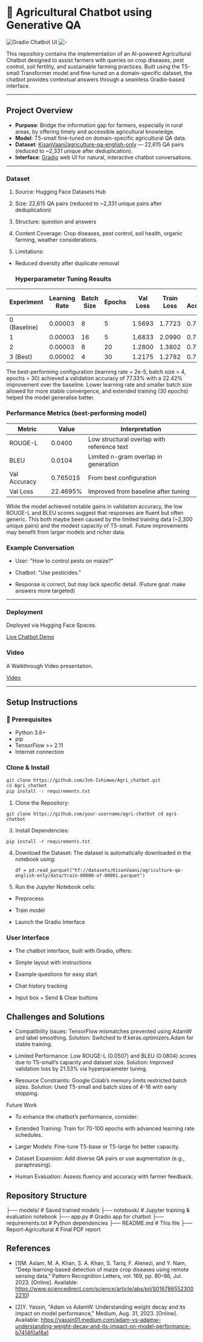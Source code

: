 # 🌾 Agricultural Chatbot using Generative QA
![Gradio Chatbot UI](https://drive.google.com/uc?export=view&id=1SMfbClo5ihUgZIFW0YQ2JPgBzEfSfBqM)
![-](https://drive.google.com/uc?export=view&id=1f04Yx7NHeIhAjyhmA_UnUiDy6C0f_uw4)



This repository contains the implementation of an AI-powered Agricultural Chatbot designed to assist farmers with queries on crop diseases, pest control, soil fertility, and sustainable farming practices. Built using the T5-small Transformer model and fine-tuned on a domain-specific dataset, the chatbot provides contextual answers through a seamless Gradio-based interface.

---

##  Project Overview

- **Purpose**: Bridge the information gap for farmers, especially in rural areas, by offering timely and accessible agricultural knowledge.
- **Model**: T5-small fine-tuned on domain-specific agricultural QA data.
- **Dataset**: [KisanVaani/agriculture-qa-english-only](https://huggingface.co/datasets/KisanVaani/agriculture-qa-english-only) — 22,615 QA pairs (reduced to ~2,331 unique after deduplication).
- **Interface**: [Gradio](https://gradio.app/) web UI for natural, interactive chatbot conversations.

---

### Dataset

1. Source: Hugging Face Datasets Hub

2. Size: 22,615 QA pairs (reduced to ~2,331 unique pairs after deduplication)

3. Structure: question and answers
4. Content Coverage: Crop diseases, pest control, soil health, organic farming, weather considerations.

5. Limitations:

- Reduced diversity after duplicate removal


  ### Hyperparameter Tuning Results

| Experiment | Learning Rate | Batch Size | Epochs | Val Loss | Train Loss | Val Accuracy | Train Accuracy | Improvement Over Baseline |
|------------|---------------|------------|--------|----------|------------|---------------|----------------|----------------------------|
| 0 (Baseline) | 0.00003      | 8          | 5      | 1.5693   | 1.7723     | 0.7437        | 0.7189         | 0.00%                      |
| 1          | 0.00003        | 16         | 5      | 1.6833   | 2.0990     | 0.7358        | 0.6811         | -7.26%                     |
| 2          | 0.00003        | 8          | 20     | 1.2800   | 1.3802     | 0.7648        | 0.7526         | 18.43%                     |
| 3 (Best)   | 0.00002        | 4          | 30     | 1.2175   | 1.2782     | 0.7733        | 0.7650         | 22.42%                     |


The best-performing configuration (learning rate = 2e-5, batch size = 4, epochs = 30) achieved a validation accuracy of 77.33% with a 22.42% improvement over the baseline. Lower learning rate and smaller batch size allowed for more stable convergence, and extended training (30 epochs) helped the model generalise better.


  ### Performance Metrics (best-performing model)

| Metric       | Value     | Interpretation                            |
|--------------|-----------|--------------------------------------------|
| ROUGE-L      | 0.0400    | Low structural overlap with reference text |
| BLEU         |  0.0104    | Limited n-gram overlap in generation       |
| Val Accuracy | 0.765015     | From best configuration                    |
| Val Loss     | 22.4695%  | Improved from baseline after tuning        |

While the model achieved notable gains in validation accuracy, the low ROUGE-L and BLEU scores suggest that responses are fluent but often generic. This both maybe been caused by the limited training data (~2,300 unique pairs) and the modest capacity of T5-small. Future improvements may benefit from larger models and richer data.

### Example Conversation
- User: "How to control pests on maize?"
- Chatbot: "Use pesticides."

- Response is correct, but may lack specific detail. (Future goal: make answers more targeted)

---

###  Deployment

Deployed via Hugging Face Spaces.

 [Live Chatbot Demo](https://huggingface.co/spaces/Joh2025/Agri_chatbot)

 
###  Video

A Walkthrough Video presentation.

 [Video](https://youtu.be/dVDX5SsYBVs)


---

##  Setup Instructions

### 🔧 Prerequisites
- Python 3.8+
- pip
- TensorFlow >= 2.11
- Internet connection

### Clone & Install
```bash
git clone https://github.com/Joh-Ishimwe/Agri_chatbot.git
cd Agri_chatbot
pip install -r requirements.txt

```


1. Clone the Repository:
   
`git clone https://github.com/your-username/agri-chatbot
cd agri-chatbot
`

3. Install Dependencies:

 `pip install -r requirements.txt`

 
4. Download the Dataset: The dataset is automatically downloaded in the notebook using:

   `df = pd.read_parquet("hf://datasets/KisanVaani/agriculture-qa-english-only/data/train-00000-of-00001.parquet")`


5. Run the Jupyter Notebook cells:
 - Preprocess

- Train model

- Launch the Gradio Interface
   

### User Interface

- The chatbot interface, built with Gradio, offers:

- Simple layout with instructions

- Example questions for easy start

- Chat history tracking

- Input box + Send & Clear buttons



## Challenges and Solutions





- Compatibility Issues: TensorFlow mismatches prevented using AdamW and label smoothing. Solution: Switched to tf.keras.optimizers.Adam for stable training.



- Limited Performance: Low ROUGE-L (0.0507) and BLEU (0.0804) scores due to T5-small’s capacity and dataset size. Solution: Improved validation loss by 21.53% via hyperparameter tuning.



- Resource Constraints: Google Colab’s memory limits restricted batch sizes. Solution: Used T5-small and batch sizes of 4-16 with early stopping.

Future Work

- To enhance the chatbot’s performance, consider:





- Extended Training: Train for 70-100 epochs with advanced learning rate schedules.



- Larger Models: Fine-tune T5-base or T5-large for better capacity.



- Dataset Expansion: Add diverse QA pairs or use augmentation (e.g., paraphrasing).



- Human Evaluation: Assess fluency and accuracy with farmer feedback.

  
## Repository Structure

├── models/                                                                            # Saved trained models
├── notebook/                                                                          # Jupyter training & evaluation notebook
├── app.py                                                                             # Gradio app for chatbot
├── requirements.txt                                                                   # Python dependencies
├── README.md                                                                          # This file
├── Report-Agricultural                                                                # Final PDF report


## References

- [1]M. Aslam, M. A. Khan, S. A. Khan, S. Tariq, F. Alenezi, and Y. Nam, "Deep learning-based detection of maize crop diseases using remote sensing data," Pattern Recognition Letters, vol. 169, pp. 80–86, Jul. 2023. [Online]. Available: https://www.sciencedirect.com/science/article/abs/pii/S0167865523002210)
  
- [2]Y. Yassin, "Adam vs AdamW: Understanding weight decay and its impact on model performance," Medium, Aug. 31, 2023. [Online]. Available: https://yassin01.medium.com/adam-vs-adamw-understanding-weight-decay-and-its-impact-on-model-performance-b7414f0af8a1



